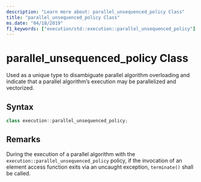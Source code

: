 ```yaml
---
description: "Learn more about: parallel_unsequenced_policy Class"
title: "parallel_unsequenced_policy Class"
ms.date: "04/18/2019"
f1_keywords: ["execution/std::execution::parallel_unsequenced_policy"]
---
```

# parallel_unsequenced_policy Class

Used as a unique type to disambiguate parallel algorithm overloading and indicate that a parallel algorithm’s execution may be parallelized and vectorized.

## Syntax

```cpp
class execution::parallel_unsequenced_policy;
```

## Remarks

During the execution of a parallel algorithm with the `execution::parallel_unsequenced_policy` policy, if the invocation of an element access function exits via an uncaught exception, `terminate()` shall be called.
